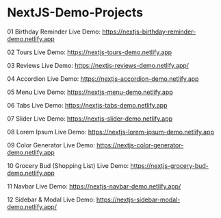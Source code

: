 # NextJS-Demo-Projects
01 Birthday Reminder Live Demo: https://nextjs-birthday-reminder-demo.netlify.app

02 Tours Live Demo: https://nextjs-tours-demo.netlify.app

03 Reviews Live Demo: https://nextjs-reviews-demo.netlify.app/

04 Accordion Live Demo: https://nextjs-accordion-demo.netlify.app

05 Menu Live Demo: https://nextjs-menu-demo.netlify.app

06 Tabs Live Demo: https://nextjs-tabs-demo.netlify.app

07 Slider Live Demo: https://nextjs-slider-demo.netlify.app

08 Lorem Ipsum Live Demo: https://nextjs-lorem-ipsum-demo.netlify.app

09 Color Generator Live Demo: https://nextjs-color-generator-demo.netlify.app

10 Grocery Bud (Shopping List) Live Demo: https://nextjs-grocery-bud-demo.netlify.app

11 Navbar Live Demo: https://nextjs-navbar-demo.netlify.app/

12 Sidebar & Modal Live Demo: https://nextjs-sidebar-modal-demo.netlify.app/
